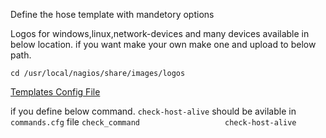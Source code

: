 Define the hose template with mandetory options

Logos for windows,linux,network-devices and many devices available in below location. if you want make your own make one and upload to below path.

`cd /usr/local/nagios/share/images/logos`

[Templates Config File](https://github.com/techtutorials/nagios/blob/master/templates.cfg)


if you define below command. `check-host-alive` should be avilable in `commands.cfg` file
`check_command                   check-host-alive`
